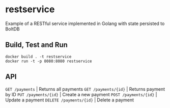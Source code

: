 # restservice

Example of a RESTful service implemented in Golang with state persisted to BoltDB 

## Build, Test and Run

```
docker build . -t restservice
docker run -t -p 8080:8080 restservice
```

## API

`GET /payments`         |  Returns all payments
`GET /payments/{id}`    |  Returns payment by ID
`PUT /payments/{id}`    |  Create a new payment
`POST /payments/{id}`   |  Update a payment
`DELETE /payments/{id}` |  Delete a payment
